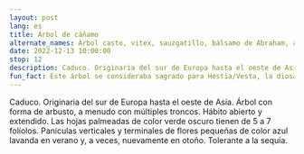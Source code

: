 ```yaml
---
layout: post
lang: es
title: Árbol de cáñamo
alternate_names: Árbol casto, vitex, sauzgatillo, bálsamo de Abraham, árbol casto lila o pimienta de monje
date: 2022-12-13 10:00:00
stop: 12
description: Caduco. Originaria del sur de Europa hasta el oeste de Asia. Tolerante a la sequía.
fun_fact: Este árbol se consideraba sagrado para Hestia/Vesta, la diosa griega/romana del hogar
---
```

Caduco. Originaria del sur de Europa hasta el oeste de Asia. Árbol con forma de arbusto, a menudo con múltiples troncos. Hábito abierto y extendido. Las hojas palmeadas de color verde oscuro tienen de 5 a 7 folíolos. Panículas verticales y terminales de flores pequeñas de color azul lavanda en verano y, a veces, nuevamente en otoño. Tolerante a la sequía.
